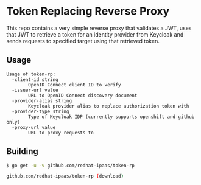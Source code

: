 # Token Replacing Reverse Proxy

This repo contains a very simple reverse proxy that validates a JWT,
uses that JWT to retrieve a token for an identity provider from Keycloak
and sends requests to specified target using that retrieved token.

## Usage

```plain
Usage of token-rp:
  -client-id string
        OpenID Connect client ID to verify
  -issuer-url value
        URL to OpenID Connect discovery document
  -provider-alias string
        Keycloak provider alias to replace authorization token with
  -provider-type string
        Type of Keycloak IDP (currently supports openshift and github only)
  -proxy-url value
        URL to proxy requests to
```

## Building

```bash
$ go get -u -v github.com/redhat-ipaas/token-rp

github.com/redhat-ipaas/token-rp (download)
```